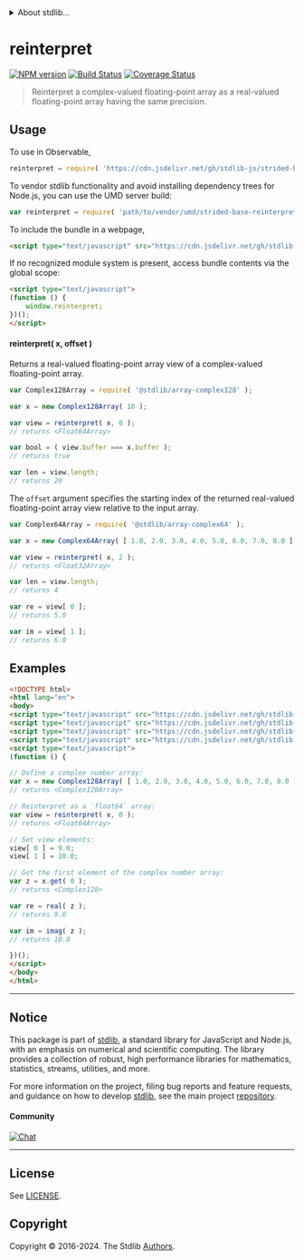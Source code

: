 <!--

@license Apache-2.0

Copyright (c) 2024 The Stdlib Authors.

Licensed under the Apache License, Version 2.0 (the "License");
you may not use this file except in compliance with the License.
You may obtain a copy of the License at

   http://www.apache.org/licenses/LICENSE-2.0

Unless required by applicable law or agreed to in writing, software
distributed under the License is distributed on an "AS IS" BASIS,
WITHOUT WARRANTIES OR CONDITIONS OF ANY KIND, either express or implied.
See the License for the specific language governing permissions and
limitations under the License.

-->


<details>
  <summary>
    About stdlib...
  </summary>
  <p>We believe in a future in which the web is a preferred environment for numerical computation. To help realize this future, we've built stdlib. stdlib is a standard library, with an emphasis on numerical and scientific computation, written in JavaScript (and C) for execution in browsers and in Node.js.</p>
  <p>The library is fully decomposable, being architected in such a way that you can swap out and mix and match APIs and functionality to cater to your exact preferences and use cases.</p>
  <p>When you use stdlib, you can be absolutely certain that you are using the most thorough, rigorous, well-written, studied, documented, tested, measured, and high-quality code out there.</p>
  <p>To join us in bringing numerical computing to the web, get started by checking us out on <a href="https://github.com/stdlib-js/stdlib">GitHub</a>, and please consider <a href="https://opencollective.com/stdlib">financially supporting stdlib</a>. We greatly appreciate your continued support!</p>
</details>

# reinterpret

[![NPM version][npm-image]][npm-url] [![Build Status][test-image]][test-url] [![Coverage Status][coverage-image]][coverage-url] <!-- [![dependencies][dependencies-image]][dependencies-url] -->

> Reinterpret a complex-valued floating-point array as a real-valued floating-point array having the same precision.

<!-- Section to include introductory text. Make sure to keep an empty line after the intro `section` element and another before the `/section` close. -->

<section class="intro">

</section>

<!-- /.intro -->

<!-- Package usage documentation. -->



<section class="usage">

## Usage

To use in Observable,

```javascript
reinterpret = require( 'https://cdn.jsdelivr.net/gh/stdlib-js/strided-base-reinterpret-complex@umd/browser.js' )
```

To vendor stdlib functionality and avoid installing dependency trees for Node.js, you can use the UMD server build:

```javascript
var reinterpret = require( 'path/to/vendor/umd/strided-base-reinterpret-complex/index.js' )
```

To include the bundle in a webpage,

```html
<script type="text/javascript" src="https://cdn.jsdelivr.net/gh/stdlib-js/strided-base-reinterpret-complex@umd/browser.js"></script>
```

If no recognized module system is present, access bundle contents via the global scope:

```html
<script type="text/javascript">
(function () {
    window.reinterpret;
})();
</script>
```

#### reinterpret( x, offset )

Returns a real-valued floating-point array view of a complex-valued floating-point array.

```javascript
var Complex128Array = require( '@stdlib/array-complex128' );

var x = new Complex128Array( 10 );

var view = reinterpret( x, 0 );
// returns <Float64Array>

var bool = ( view.buffer === x.buffer );
// returns true

var len = view.length;
// returns 20
```

The `offset` argument specifies the starting index of the returned real-valued floating-point array view relative to the input array.

```javascript
var Complex64Array = require( '@stdlib/array-complex64' );

var x = new Complex64Array( [ 1.0, 2.0, 3.0, 4.0, 5.0, 6.0, 7.0, 8.0 ] );

var view = reinterpret( x, 2 );
// returns <Float32Array>

var len = view.length;
// returns 4

var re = view[ 0 ];
// returns 5.0

var im = view[ 1 ];
// returns 6.0
```

</section>

<!-- /.usage -->

<!-- Package usage notes. Make sure to keep an empty line after the `section` element and another before the `/section` close. -->

<section class="notes">

</section>

<!-- /.notes -->

<!-- Package usage examples. -->

<section class="examples">

## Examples

<!-- eslint no-undef: "error" -->

```html
<!DOCTYPE html>
<html lang="en">
<body>
<script type="text/javascript" src="https://cdn.jsdelivr.net/gh/stdlib-js/array-complex128@umd/browser.js"></script>
<script type="text/javascript" src="https://cdn.jsdelivr.net/gh/stdlib-js/complex-float64-real@umd/browser.js"></script>
<script type="text/javascript" src="https://cdn.jsdelivr.net/gh/stdlib-js/complex-float64-imag@umd/browser.js"></script>
<script type="text/javascript" src="https://cdn.jsdelivr.net/gh/stdlib-js/strided-base-reinterpret-complex@umd/browser.js"></script>
<script type="text/javascript">
(function () {

// Define a complex number array:
var x = new Complex128Array( [ 1.0, 2.0, 3.0, 4.0, 5.0, 6.0, 7.0, 8.0 ] );
// returns <Complex128Array>

// Reinterpret as a `float64` array:
var view = reinterpret( x, 0 );
// returns <Float64Array>

// Set view elements:
view[ 0 ] = 9.0;
view[ 1 ] = 10.0;

// Get the first element of the complex number array:
var z = x.get( 0 );
// returns <Complex128>

var re = real( z );
// returns 9.0

var im = imag( z );
// returns 10.0

})();
</script>
</body>
</html>
```

</section>

<!-- /.examples -->

<!-- Section to include cited references. If references are included, add a horizontal rule *before* the section. Make sure to keep an empty line after the `section` element and another before the `/section` close. -->

<section class="references">

</section>

<!-- /.references -->

<!-- Section for related `stdlib` packages. Do not manually edit this section, as it is automatically populated. -->

<section class="related">

</section>

<!-- /.related -->

<!-- Section for all links. Make sure to keep an empty line after the `section` element and another before the `/section` close. -->


<section class="main-repo" >

* * *

## Notice

This package is part of [stdlib][stdlib], a standard library for JavaScript and Node.js, with an emphasis on numerical and scientific computing. The library provides a collection of robust, high performance libraries for mathematics, statistics, streams, utilities, and more.

For more information on the project, filing bug reports and feature requests, and guidance on how to develop [stdlib][stdlib], see the main project [repository][stdlib].

#### Community

[![Chat][chat-image]][chat-url]

---

## License

See [LICENSE][stdlib-license].


## Copyright

Copyright &copy; 2016-2024. The Stdlib [Authors][stdlib-authors].

</section>

<!-- /.stdlib -->

<!-- Section for all links. Make sure to keep an empty line after the `section` element and another before the `/section` close. -->

<section class="links">

[npm-image]: http://img.shields.io/npm/v/@stdlib/strided-base-reinterpret-complex.svg
[npm-url]: https://npmjs.org/package/@stdlib/strided-base-reinterpret-complex

[test-image]: https://github.com/stdlib-js/strided-base-reinterpret-complex/actions/workflows/test.yml/badge.svg?branch=main
[test-url]: https://github.com/stdlib-js/strided-base-reinterpret-complex/actions/workflows/test.yml?query=branch:main

[coverage-image]: https://img.shields.io/codecov/c/github/stdlib-js/strided-base-reinterpret-complex/main.svg
[coverage-url]: https://codecov.io/github/stdlib-js/strided-base-reinterpret-complex?branch=main

<!--

[dependencies-image]: https://img.shields.io/david/stdlib-js/strided-base-reinterpret-complex.svg
[dependencies-url]: https://david-dm.org/stdlib-js/strided-base-reinterpret-complex/main

-->

[chat-image]: https://img.shields.io/gitter/room/stdlib-js/stdlib.svg
[chat-url]: https://app.gitter.im/#/room/#stdlib-js_stdlib:gitter.im

[stdlib]: https://github.com/stdlib-js/stdlib

[stdlib-authors]: https://github.com/stdlib-js/stdlib/graphs/contributors

[umd]: https://github.com/umdjs/umd
[es-module]: https://developer.mozilla.org/en-US/docs/Web/JavaScript/Guide/Modules

[deno-url]: https://github.com/stdlib-js/strided-base-reinterpret-complex/tree/deno
[deno-readme]: https://github.com/stdlib-js/strided-base-reinterpret-complex/blob/deno/README.md
[umd-url]: https://github.com/stdlib-js/strided-base-reinterpret-complex/tree/umd
[umd-readme]: https://github.com/stdlib-js/strided-base-reinterpret-complex/blob/umd/README.md
[esm-url]: https://github.com/stdlib-js/strided-base-reinterpret-complex/tree/esm
[esm-readme]: https://github.com/stdlib-js/strided-base-reinterpret-complex/blob/esm/README.md
[branches-url]: https://github.com/stdlib-js/strided-base-reinterpret-complex/blob/main/branches.md

[stdlib-license]: https://raw.githubusercontent.com/stdlib-js/strided-base-reinterpret-complex/main/LICENSE

</section>

<!-- /.links -->

